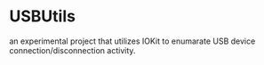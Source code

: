 # USBUtils
an experimental project that utilizes IOKit to enumarate USB device connection/disconnection activity.
